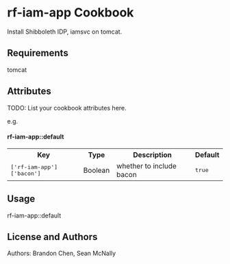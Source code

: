 rf-iam-app Cookbook
===================
Install Shibboleth IDP, iamsvc on tomcat.

Requirements
------------
tomcat

Attributes
----------
TODO: List your cookbook attributes here.

e.g.
#### rf-iam-app::default
<table>
  <tr>
    <th>Key</th>
    <th>Type</th>
    <th>Description</th>
    <th>Default</th>
  </tr>
  <tr>
    <td><tt>['rf-iam-app']['bacon']</tt></td>
    <td>Boolean</td>
    <td>whether to include bacon</td>
    <td><tt>true</tt></td>
  </tr>
</table>

Usage
-----
rf-iam-app::default

License and Authors
-------------------
Authors: Brandon Chen, Sean McNally
